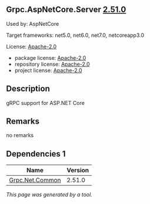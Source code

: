 Grpc.AspNetCore.Server [2.51.0](https://www.nuget.org/packages/Grpc.AspNetCore.Server/2.51.0)
--------------------

Used by: AspNetCore

Target frameworks: net5.0, net6.0, net7.0, netcoreapp3.0

License: [Apache-2.0](../../../../licenses/apache-2.0) 

- package license: [Apache-2.0](https://licenses.nuget.org/Apache-2.0) 
- repository license: [Apache-2.0](https://github.com/grpc/grpc-dotnet.git) 
- project license: [Apache-2.0](https://github.com/grpc/grpc-dotnet) 

Description
-----------
gRPC support for ASP.NET Core

Remarks
-----------
no remarks


Dependencies 1
-----------

|Name|Version|
|----------|:----|
|[Grpc.Net.Common](../../../../packages/nuget.org/grpc.net.common/2.51.0)|2.51.0|

*This page was generated by a tool.*